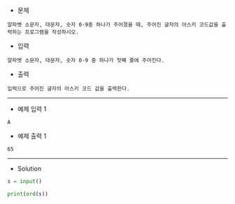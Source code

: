 - 문제

```
알파벳 소문자, 대문자, 숫자 0-9중 하나가 주어졌을 때, 주어진 글자의 아스키 코드값을 출력하는 프로그램을 작성하시오.
```

- 입력

```
알파벳 소문자, 대문자, 숫자 0-9 중 하나가 첫째 줄에 주어진다.
```

- 출력

```
입력으로 주어진 글자의 아스키 코드 값을 출력한다.
```

---

- 예제 입력 1 

```
A
```

- 예제 출력 1 

```
65
```
---

- Solution

```py
s = input()

print(ord(s))
```
